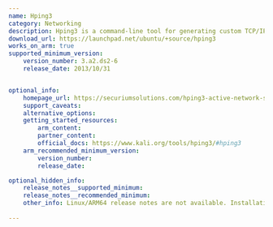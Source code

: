```yaml
---
name: Hping3
category: Networking
description: Hping3 is a command-line tool for generating custom TCP/IP packets, widely used for network testing, firewall auditing, and security assessments. 
download_url: https://launchpad.net/ubuntu/+source/hping3
works_on_arm: true
supported_minimum_version:
    version_number: 3.a2.ds2-6
    release_date: 2013/10/31


optional_info:
    homepage_url: https://securiumsolutions.com/hping3-active-network-smashing-tool/
    support_caveats:
    alternative_options:
    getting_started_resources:
        arm_content:
        partner_content:
        official_docs: https://www.kali.org/tools/hping3/#hping3
    arm_recommended_minimum_version:
        version_number:
        release_date:

optional_hidden_info:
    release_notes__supported_minimum:
    release_notes__recommended_minimum:
    other_info: Linux/ARM64 release notes are not available. Installation and Testing were done using "apt install hping3". The minimum version of hping3 3.a2.ds2-6 corresponds to ubuntu:14.04 and 3.a2.ds2-10 to ubuntu:22.04.
 
---
```

